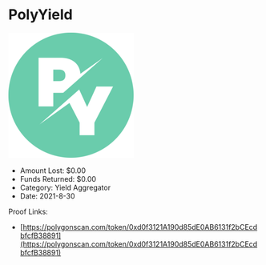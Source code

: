 # PolyYield
![PolyYield](/rektimages/PolyYield.png)
- Amount Lost: $0.00
- Funds Returned: $0.00
- Category: Yield Aggregator
- Date: 2021-8-30



Proof Links:
- [https://polygonscan.com/token/0xd0f3121A190d85dE0AB6131f2bCEcdbfcfB38891](https://polygonscan.com/token/0xd0f3121A190d85dE0AB6131f2bCEcdbfcfB38891)


